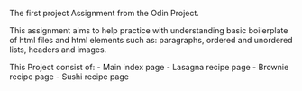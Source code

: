 The first project Assignment from the Odin Project.

This assignment aims to help practice with understanding basic boilerplate of html files and html elements such as:
paragraphs, ordered and unordered lists, headers and images.

This Project consist of:
    - Main index page
    - Lasagna recipe page
    - Brownie recipe page
    - Sushi recipe page
